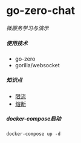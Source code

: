 # go-zero-chat

_微服务学习与演示_

##### 使用技术
- go-zero
- gorilla/websocket

##### 知识点
- [限流](https://go-zero.dev/cn/docs/blog/governance/tokenlimit)
- [熔断](https://go-zero.dev/cn/docs/blog/governance/breaker-algorithms) 



##### docker-compose启动

```shell
docker-compose up -d
```